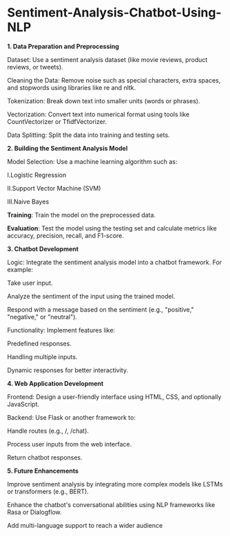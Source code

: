 # Sentiment-Analysis-Chatbot-Using-NLP


**1. Data Preparation and Preprocessing**

  Dataset: Use a sentiment analysis dataset (like movie reviews, product reviews, or tweets).
  
  Cleaning the Data: Remove noise such as special characters, extra spaces, and stopwords using libraries like re and nltk.
  
  Tokenization: Break down text into smaller units (words or phrases).
  
  Vectorization: Convert text into numerical format using tools like CountVectorizer or TfidfVectorizer.
  
  Data Splitting: Split the data into training and testing sets.

  
**2. Building the Sentiment Analysis Model**

  Model Selection: Use a machine learning algorithm such as:

  I.Logistic Regression
  
  II.Support Vector Machine (SVM)

  III.Naive Bayes
  
  **Training**: Train the model on the preprocessed data.
  
  **Evaluation**: Test the model using the testing set and calculate metrics like accuracy, precision, recall, and F1-score.

  
**3. Chatbot Development**

  Logic: Integrate the sentiment analysis model into a chatbot framework. For example:
  
  Take user input.
  
  Analyze the sentiment of the input using the trained model.
  
  Respond with a message based on the sentiment (e.g., "positive," "negative," or "neutral").
  
  Functionality: Implement features like:
  
  Predefined responses.
  
  Handling multiple inputs.
  
  Dynamic responses for better interactivity.
  
  
**4. Web Application Development**

  Frontend: Design a user-friendly interface using HTML, CSS, and optionally JavaScript.

  Backend: Use Flask or another framework to:
  
  Handle routes (e.g., /, /chat).
  
  Process user inputs from the web interface.
  
  Return chatbot responses.
  
  
**5. Future Enhancements**

  Improve sentiment analysis by integrating more complex models like LSTMs or transformers (e.g., BERT).
  
  Enhance the chatbot's conversational abilities using NLP frameworks like Rasa or Dialogflow.
  
  Add multi-language support to reach a wider audience
  
